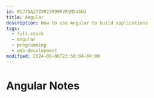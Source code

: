 ```yaml
---
id: 01J75A27ZXR23R99R7R1MS4AWJ
title: Angular
description: How to use Angular to build applications
tags:
  - full-stack
  - angular
  - programming
  - web-development
modified: 2024-09-06T23:58:04-04:00
---
```

# Angular Notes
